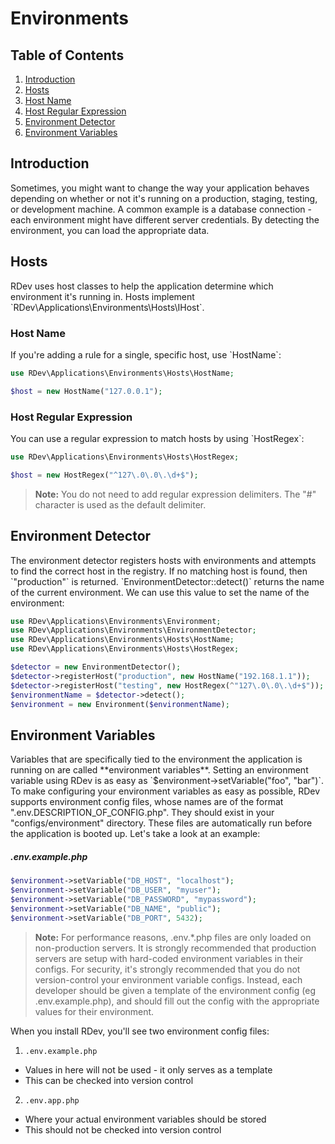 # Environments

## Table of Contents
1. [Introduction](#introduction)
2. [Hosts](#hosts)
  1. [Host Name](#host-name)
  2. [Host Regular Expression](#host-regular-expression)
3. [Environment Detector](#environment-detector)
4. [Environment Variables](#environment-variables)

<h2 id="introduction">Introduction</h2>
Sometimes, you might want to change the way your application behaves depending on whether or not it's running on a production, staging, testing, or development machine.  A common example is a database connection - each environment might have different server credentials.  By detecting the environment, you can load the appropriate data.

<h2 id="hosts">Hosts</h2>
RDev uses host classes to help the application determine which environment it's running in.  Hosts implement `RDev\Applications\Environments\Hosts\IHost`.

<h3 id="host-name">Host Name</h3>
If you're adding a rule for a single, specific host, use `HostName`:

```php
use RDev\Applications\Environments\Hosts\HostName;

$host = new HostName("127.0.0.1");
```

<h3 id="host-regular-expression">Host Regular Expression</h3>
You can use a regular expression to match hosts by using `HostRegex`:

```php
use RDev\Applications\Environments\Hosts\HostRegex;

$host = new HostRegex("^127\.0\.0\.\d+$");
```

> **Note:** You do not need to add regular expression delimiters.  The "#" character is used as the default delimiter.

<h2 id="environment-detector">Environment Detector</h2>
The environment detector registers hosts with environments and attempts to find the correct host in the registry.  If no matching host is found, then `"production"` is returned.  `EnvironmentDetector::detect()` returns the name of the current environment.  We can use this value to set the name of the environment:

```php
use RDev\Applications\Environments\Environment;
use RDev\Applications\Environments\EnvironmentDetector;
use RDev\Applications\Environments\Hosts\HostName;
use RDev\Applications\Environments\Hosts\HostRegex;

$detector = new EnvironmentDetector();
$detector->registerHost("production", new HostName("192.168.1.1"));
$detector->registerHost("testing", new HostRegex(^"127\.0\.0\.\d+$"));
$environmentName = $detector->detect();
$environment = new Environment($environmentName);
```

<h2 id="environment-variables">Environment Variables</h2>
Variables that are specifically tied to the environment the application is running on are called **environment variables**.  Setting an environment variable using RDev is as easy as `$environment->setVariable("foo", "bar")`.  To make configuring your environment variables as easy as possible, RDev supports environment config files, whose names are of the format ".env.DESCRIPTION_OF_CONFIG.php".  They should exist in your "configs/environment" directory.  These files are automatically run before the application is booted up.  Let's take a look at an example:
 
##### .env.example.php
```php
$environment->setVariable("DB_HOST", "localhost");
$environment->setVariable("DB_USER", "myuser");
$environment->setVariable("DB_PASSWORD", "mypassword");
$environment->setVariable("DB_NAME", "public");
$environment->setVariable("DB_PORT", 5432);
```

> **Note:** For performance reasons, .env.*.php files are only loaded on non-production servers.  It is strongly recommended that production servers are setup with hard-coded environment variables in their configs.  For security, it's strongly recommended that you do not version-control your environment variable configs.  Instead, each developer should be given a template of the environment config (eg .env.example.php), and should fill out the config with the appropriate values for their environment.

When you install RDev, you'll see two environment config files:

1. `.env.example.php`
  * Values in here will not be used - it only serves as a template
  * This can be checked into version control
2. `.env.app.php`
  * Where your actual environment variables should be stored
  * This should not be checked into version control